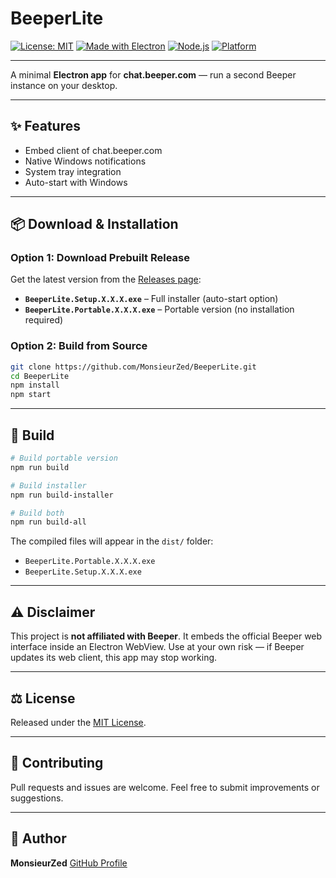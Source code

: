 # BeeperLite

[![License: MIT](https://img.shields.io/badge/License-MIT-yellow.svg)](LICENSE)
[![Made with Electron](https://img.shields.io/badge/Made%20with-Electron-47848F.svg)](https://www.electronjs.org/)
[![Node.js](https://img.shields.io/badge/Node.js-%3E%3D18-green.svg)](https://nodejs.org/)
[![Platform](https://img.shields.io/badge/Platform-Windows%20%7C%20macOS%20%7C%20Linux-blue.svg)](#)

---

A minimal **Electron app** for **chat.beeper.com** — run a second Beeper instance on your desktop.

---

## ✨ Features

* Embed client of chat.beeper.com
* Native Windows notifications
* System tray integration
* Auto-start with Windows

---

## 📦 Download & Installation

### Option 1: Download Prebuilt Release

Get the latest version from the [Releases page](https://github.com/MonsieurZed/BeeperLite/releases):

* **`BeeperLite.Setup.X.X.X.exe`** – Full installer (auto-start option)
* **`BeeperLite.Portable.X.X.X.exe`** – Portable version (no installation required)

### Option 2: Build from Source

```bash
git clone https://github.com/MonsieurZed/BeeperLite.git
cd BeeperLite
npm install
npm start
```

---

## 🔧 Build

```bash
# Build portable version
npm run build

# Build installer
npm run build-installer

# Build both
npm run build-all
```

The compiled files will appear in the `dist/` folder:

* `BeeperLite.Portable.X.X.X.exe`
* `BeeperLite.Setup.X.X.X.exe`

---

## ⚠️ Disclaimer

This project is **not affiliated with Beeper**.
It embeds the official Beeper web interface inside an Electron WebView.
Use at your own risk — if Beeper updates its web client, this app may stop working.

---

## ⚖️ License

Released under the [MIT License](LICENSE).

---

## 🤝 Contributing

Pull requests and issues are welcome.
Feel free to submit improvements or suggestions.

---

## 👤 Author

**MonsieurZed**
[GitHub Profile](https://github.com/MonsieurZed)
